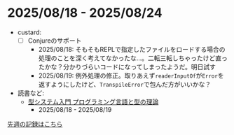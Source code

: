 # 2025/08/18 - 2025/08/24

- custard:
    - [ ] Conjureのサポート
        - 2025/08/18: そもそもREPLで指定したファイルをロードする場合の処理のことを深く考えてなかったな...。二転三転しちゃったけど直ったかな？分かりづらいコードになってしまったようだ。明日試す
        - 2025/08/19: 例外処理の修正。取りあえず`readerInputOf`が`Error`を返すようにしたけど、`TranspileError`で包んだ方がいいかな？
- 読書など:
    - [型システム入門 プログラミング言語と型の理論](https://www.ohmsha.co.jp/book/9784274069116/)
        - 2025/08/18 - 2025/08/19

[先週の記録はこちら](https://github.com/igrep/daily-commits/blob/2146d925db2113d38db36bfda382d937f7021ac7/yesterday.md)
